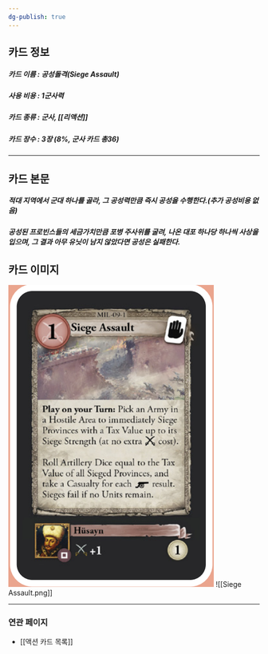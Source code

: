 ```yaml
---
dg-publish: true
---
```

## 카드 정보
##### 카드 이름 : 공성돌격(Siege Assault)
##### 사용 비용 : 1군사력
##### 카드 종류 : 군사, [[리액션]]
##### 카드 장수 : 3장 (8%, 군사 카드 총36)
---
## 카드 본문
##### 적대 지역에서 군대 하나를 골라, 그 공성력만큼 즉시 공성을 수행한다.(추가 공성비용 없음) 
##### 공성된 프로빈스들의 세금가치만큼 포병 주사위를 굴려, 나온 대포 하나당 하나씩 사상을 입으며, 그 결과 아무 유닛이 남지 않았다면 공성은 실패한다.

## 카드 이미지
<img src="\Assets\Siege Assault.png"/>
![[Siege Assault.png]]

--- 

### 연관 페이지
- [[액션 카드 목록]]
